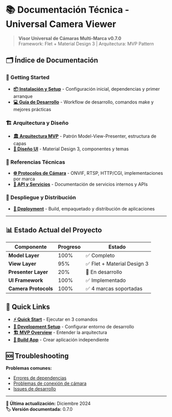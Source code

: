 # 📚 Documentación Técnica - Universal Camera Viewer

> **Visor Universal de Cámaras Multi-Marca v0.7.0**  
> Framework: Flet + Material Design 3 | Arquitectura: MVP Pattern

## 🗂️ Índice de Documentación

### 🚀 Getting Started

- **[📦 Instalación y Setup](installation.md)** - Configuración inicial, dependencias y primer arranque
- **[💻 Guía de Desarrollo](development.md)** - Workflow de desarrollo, comandos make y mejores prácticas

### 🏗️ Arquitectura y Diseño  

- **[🏛️ Arquitectura MVP](architecture.md)** - Patrón Model-View-Presenter, estructura de capas
- **[🎨 Diseño UI](ui-design.md)** - Material Design 3, componentes y temas

### 🔧 Referencias Técnicas

- **[🌐 Protocolos de Cámara](camera-protocols.md)** - ONVIF, RTSP, HTTP/CGI, implementaciones por marca
- **[📡 API y Servicios](api-services.md)** - Documentación de servicios internos y APIs

### 🚢 Despliegue y Distribución

- **[📱 Deployment](deployment.md)** - Build, empaquetado y distribución de aplicaciones

---

## 📊 Estado Actual del Proyecto

| Componente | Progreso | Estado |
|------------|----------|--------|
| **Model Layer** | 100% | ✅ Completo |
| **View Layer** | 95% | ✅ Flet + Material Design 3 |
| **Presenter Layer** | 20% | 🚧 En desarrollo |
| **UI Framework** | 100% | ✅ Implementado |
| **Camera Protocols** | 100% | ✅ 4 marcas soportadas |

## 🎯 Quick Links

- **[⚡ Quick Start](installation.md#quick-start)** - Ejecutar en 3 comandos
- **[🔧 Development Setup](development.md#setup-inicial)** - Configurar entorno de desarrollo
- **[🏗️ MVP Overview](architecture.md#patron-mvp)** - Entender la arquitectura
- **[📱 Build App](deployment.md#build-standalone)** - Crear aplicación independiente

## 🆘 Troubleshooting

**Problemas comunes:**

- [Errores de dependencias](installation.md#troubleshooting)
- [Problemas de conexión de cámara](camera-protocols.md#diagnosticos)
- [Issues de desarrollo](development.md#problemas-comunes)

---

**📝 Última actualización:** Diciembre 2024  
**🏷️ Versión documentada:** 0.7.0

